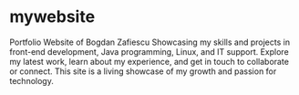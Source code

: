 # mywebsite
Portfolio Website of Bogdan Zafiescu Showcasing my skills and projects in front-end development, Java programming, Linux, and IT support. Explore my latest work, learn about my experience, and get in touch to collaborate or connect. This site is a living showcase of my growth and passion for technology.
